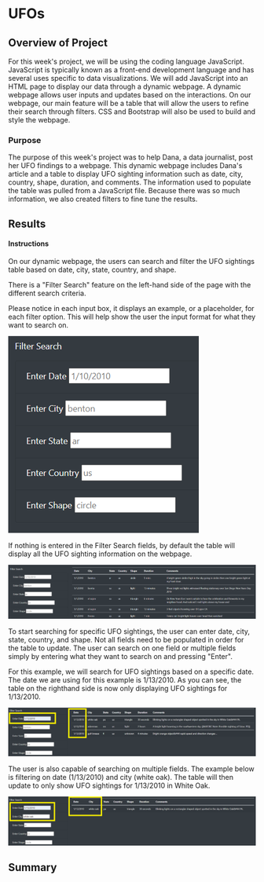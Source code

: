 # UFOs

## Overview of Project
For this week's project, we will be using the coding language JavaScript. JavaScript is typically known as a front-end development language and has several uses specific to data visualizations. We will add JavaScript into an HTML page to display our data through a dynamic webpage. A dynamic webpage allows user inputs and updates based on the interactions. On our webpage, our main feature will be a table that will allow the users to refine their search through filters. CSS and Bootstrap will also be used to build and style the webpage.

### Purpose
The purpose of this week's project was to help Dana, a data journalist, post her UFO findings to a webpage. This dynamic webpage includes Dana's article and a table to display UFO sighting information such as date, city, country, shape, duration, and comments. The information used to populate the table was pulled from a JavaScript file. Because there was so much information, we also created filters to fine tune the results.

## Results

#### Instructions
On our dynamic webpage, the users can search and filter the UFO sightings table based on date, city, state, country, and shape.

There is a "Filter Search" feature on the left-hand side of the page with the different search criteria.

Please notice in each input box, it displays an example, or a placeholder, for each filter option.
This will help show the user the input format for what they want to search on.

![filtersearch](/Resources/filtersearch.PNG)

If nothing is entered in the Filter Search fields, by default the table will display all the UFO sighting information on the webpage.

![nofilter](/Resources/nofilter.PNG)

To start searching for specific UFO sightings, the user can enter date, city, state, country, and shape. Not all fields need to be populated in order for the table to update. The user can search on one field or multiple fields simply by entering what they want to search on and pressing "Enter".

For this example, we will search for UFO sightings based on a specific date. The date we are using for this example is 1/13/2010. As you can see, the table on the righthand side is now only displaying UFO sightings for 1/13/2010. 

![datefilter](/Resources/datefilter.PNG)

The user is also capable of searching on multiple fields. The example below is filtering on date (1/13/2010) and city (white oak). The table will then update to only show UFO sightings for 1/13/2010 in White Oak. 

![datecityfiler](/Resources/datecityfilter.PNG)


## Summary